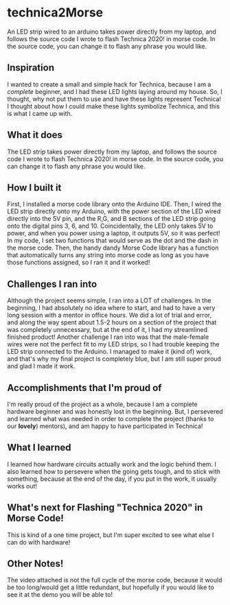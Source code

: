 # technica2Morse
An LED strip wired to an arduino takes power directly from my laptop, and follows the source code I wrote to flash Technica 2020! in morse code. In the source code, you can change it to flash any phrase you would like.
## Inspiration
I wanted to create a small and simple hack for Technica, because I am a _complete_ beginner, and I had these LED lights laying around my house. So, I thought, why not put them to use and have these lights represent Technica! I thought about how I could make these lights symbolize Technica, and this is what I came up with.
## What it does
The LED strip takes power directly from my laptop, and follows the source code I wrote to flash Technica 2020! in morse code. In the source code, you can change it to flash any phrase you would like.  
## How I built it
First, I installed a morse code library onto the Arduino IDE. Then, I wired the LED strip directly onto my Arduino, with the power section of the LED wired directly into the 5V pin, and the R,G, and B sections of the LED strip going onto the digital pins 3, 6, and 10. Coincidentally, the LED only takes 5V to power, and when you power using a laptop, it outputs 5V, so it was perfect! In my code, I set two functions that would serve as the dot and the dash in the morse code. Then, the handy dandy Morse Code library has a function that automatically turns any string into morse code as long as you have those functions assigned, so I ran it and it worked! 
## Challenges I ran into
Although the project seems simple, I ran into a LOT of challenges. In the beginning, I had absolutely no idea where to start, and had to have a very long session with a mentor in office hours. We did a lot of trial and error, and along the way spent about 1.5-2 hours on a section of the project that was completely unnecessary, but at the end of it, I had my streamlined finished product! Another challenge I ran into was that the male-female wires were not the perfect fit to my LED strips, so I had trouble keeping the LED strip connected to the Arduino. I managed to make it (kind of) work, and that's why my final project is completely blue, but I am still super proud and glad I made it work.
## Accomplishments that I'm proud of
I'm really proud of the project as a whole, because I am a complete hardware beginner and was honestly lost in the beginning. But, I persevered and learned what was needed in order to complete the project (thanks to our **lovely**) mentors), and am happy to have participated in Technica!
## What I learned
I learned how hardware circuits actually work and the logic behind them. I also learned how to persevere when the going gets tough, and to stick with something, because at the end of the day, if you put in the work, it usually works out! 
## What's next for Flashing "Technica 2020" in Morse Code!
This is kind of a one time project, but I'm super excited to see what else I can do with hardware!
## Other Notes!
The video attached is not the full cycle of the morse code, because it would be too long/would get a little redundant, but hopefully if you would like to see it at the demo you will be able to!
